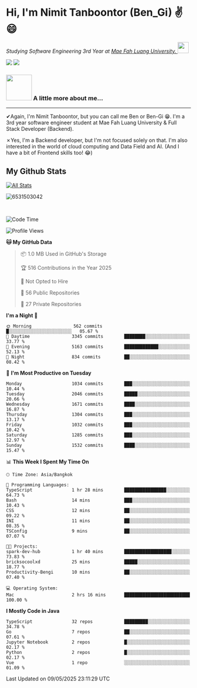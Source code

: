 # Hi, I'm Nimit Tanboontor (Ben_Gi) ✌😄
<p><em>Studying Software Engineering 3rd Year at <a href="https://en.mfu.ac.th/home.html"> Mae Fah Luang University.
</a><img src="https://media.giphy.com/media/WUlplcMpOCEmTGBtBW/giphy.gif" width="30"> </em></p>


[![](https://img.shields.io/badge/linkedin-%230077B5.svg?style=for-the-badge&logo=linkedin)]([https://www.linkedin.com/in/thanaphoom-babparn/](https://www.linkedin.com/in/nimit-tanbooutor-798139246/))
[![](https://img.shields.io/badge/Medium-12100E?style=for-the-badge&logo=medium&logoColor=white)](https://medium.com/@nimittanbooutor)

### <img src="https://media.giphy.com/media/VgCDAzcKvsR6OM0uWg/giphy.gif" width="70"> A little more about me...  

<hr> <!-- Horizontal line -->

&#10004;Again, I'm Nimit Tanboontor, but you can call me Ben or Ben-Gi 😁. I'm a 3rd year software engineer student at Mae Fah Luang University & Full Stack Developer (Backend).

&#10007;Yes, I'm a Backend developer, but I'm not focused solely on that. I'm also interested in the world of cloud computing and Data Field and AI. (And I have a bit of Frontend skills too! 😂)


## My Github Stats

[![All Stats](https://github-readme-stats.vercel.app/api?username=6531503042&show_icons=true&theme=algolia)](https://github.com/6531503042)

<p><img align="center" src="https://github-readme-streak-stats.herokuapp.com/?user=6531503042&" alt="6531503042" /></p>

<br />


<!--START_SECTION:waka-->
![Code Time](http://img.shields.io/badge/Code%20Time-525%20hrs%2038%20mins-blue)

![Profile Views](http://img.shields.io/badge/Profile%20Views-0-blue)

**🐱 My GitHub Data** 

> 📦 1.0 MB Used in GitHub's Storage 
 > 
> 🏆 516 Contributions in the Year 2025
 > 
> 🚫 Not Opted to Hire
 > 
> 📜 56 Public Repositories 
 > 
> 🔑 27 Private Repositories 
 > 
**I'm a Night 🦉** 

```text
🌞 Morning                562 commits         █░░░░░░░░░░░░░░░░░░░░░░░░   05.67 % 
🌆 Daytime                3345 commits        ████████░░░░░░░░░░░░░░░░░   33.77 % 
🌃 Evening                5163 commits        █████████████░░░░░░░░░░░░   52.13 % 
🌙 Night                  834 commits         ██░░░░░░░░░░░░░░░░░░░░░░░   08.42 % 
```
📅 **I'm Most Productive on Tuesday** 

```text
Monday                   1034 commits        ███░░░░░░░░░░░░░░░░░░░░░░   10.44 % 
Tuesday                  2046 commits        █████░░░░░░░░░░░░░░░░░░░░   20.66 % 
Wednesday                1671 commits        ████░░░░░░░░░░░░░░░░░░░░░   16.87 % 
Thursday                 1304 commits        ███░░░░░░░░░░░░░░░░░░░░░░   13.17 % 
Friday                   1032 commits        ███░░░░░░░░░░░░░░░░░░░░░░   10.42 % 
Saturday                 1285 commits        ███░░░░░░░░░░░░░░░░░░░░░░   12.97 % 
Sunday                   1532 commits        ████░░░░░░░░░░░░░░░░░░░░░   15.47 % 
```


📊 **This Week I Spent My Time On** 

```text
🕑︎ Time Zone: Asia/Bangkok

💬 Programming Languages: 
TypeScript               1 hr 28 mins        ████████████████░░░░░░░░░   64.73 % 
Bash                     14 mins             ███░░░░░░░░░░░░░░░░░░░░░░   10.43 % 
CSS                      12 mins             ██░░░░░░░░░░░░░░░░░░░░░░░   09.22 % 
INI                      11 mins             ██░░░░░░░░░░░░░░░░░░░░░░░   08.35 % 
TSConfig                 9 mins              ██░░░░░░░░░░░░░░░░░░░░░░░   07.07 % 

🐱‍💻 Projects: 
spark-dev-hub            1 hr 40 mins        ██████████████████░░░░░░░   73.83 % 
bricksocoolxd            25 mins             █████░░░░░░░░░░░░░░░░░░░░   18.77 % 
Productivity-Bengi       10 mins             ██░░░░░░░░░░░░░░░░░░░░░░░   07.40 % 

💻 Operating System: 
Mac                      2 hrs 16 mins       █████████████████████████   100.00 % 
```

**I Mostly Code in Java** 

```text
TypeScript               32 repos            █████████░░░░░░░░░░░░░░░░   34.78 % 
Go                       7 repos             ██░░░░░░░░░░░░░░░░░░░░░░░   07.61 % 
Jupyter Notebook         2 repos             █░░░░░░░░░░░░░░░░░░░░░░░░   02.17 % 
Python                   2 repos             █░░░░░░░░░░░░░░░░░░░░░░░░   02.17 % 
Vue                      1 repo              ░░░░░░░░░░░░░░░░░░░░░░░░░   01.09 % 
```




 Last Updated on 09/05/2025 23:11:29 UTC
<!--END_SECTION:waka-->
